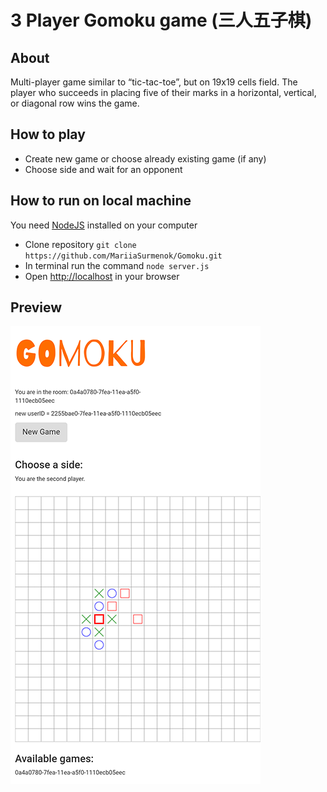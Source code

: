 # 3 Player Gomoku game (三人五子棋)
## About
Multi-player game similar to “tic-tac-toe”, but on 19x19 cells field. The player who succeeds in placing five of their marks in a horizontal, vertical, or diagonal row wins the game.

## How to play
* Create new game or choose already existing game (if any)
* Choose side and wait for an opponent

## How to run on local machine
You need [NodeJS](https://nodejs.org/) installed on your computer
* Clone repository `git clone https://github.com/MariiaSurmenok/Gomoku.git`
* In terminal run the command `node server.js`
* Open [http://localhost](http://localhost) in your browser


## Preview
![Alt text](/3_player_gomoku_preview.png?raw=true)
